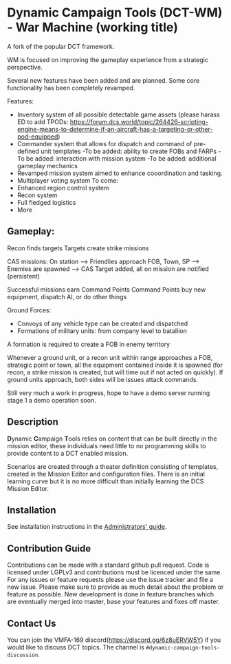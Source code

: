 # Dynamic Campaign Tools (DCT-WM) - War Machine (working title)

A fork of the popular DCT framework.

WM is focused on improving the gameplay experience from a strategic perspective.

Several new features have been added and are planned. Some core functionality has been completely revamped.

Features:
- Inventory system of all possible detectable game assets (please harass ED to add TPODs: https://forum.dcs.world/topic/264426-scripting-engine-means-to-determine-if-an-aircraft-has-a-targeting-or-other-pod-equipped)
- Commander system that allows for dispatch and command of pre-defined unit templates
    -To be added: ability to create FOBs and FARPs
    -To be added: interaction with mission system
    -To be added: additional gameplay mechanics
- Revamped mission system aimed to enhance cooordination and tasking.
- Multiplayer voting system
To come:
- Enhanced region control system
- Recon system
- Full fledged logistics
- More

## Gameplay:

Recon finds targets 
Targets create strike missions

CAS missions:
On station --> Friendlies approach FOB, Town, SP --> Enemies are spawned --> CAS Target added, all on mission are notified
(persistent)

Successful missions earn Command Points
Command Points buy new equipment, dispatch AI, or do other things

Ground Forces:
- Convoys of any vehicle type can be created and dispatched
- Formations of military units: from company level to batallion

A formation is required to create a FOB in enemy territory

Whenever a ground unit, or a recon unit within range approaches a FOB, strategic point or town, all the equipment contained inside it
is spawned (for recon, a strike mission is created, but will time out if not acted on quickly). If ground units approach, both sides will be
issues attack commands.

Still very much a work in progress, hope to have a demo server running stage 1 a demo operation soon.

## Description

**D**ynamic **C**ampaign **T**ools relies on content that can be built
directly in the mission editor, these individuals need little to no
programming skills to provide content to a DCT enabled mission.

Scenarios are created through a theater definition consisting of templates,
created in the Mission Editor and configuration files. There is an initial
learning curve but it is no more difficult than initially learning the DCS
Mission Editor.

## Installation

See installation instructions in the [Administrators' guide](doc/02-administrators.md).

## Contribution Guide

Contributions can be made with a standard github pull request. Code is
licensed under LGPLv3 and contributions must be licenced under the same.
For any issues or feature requests please use the issue tracker and file
a new issue. Please make sure to provide as much detail about the problem
or feature as possible. New development is done in feature branches which
are eventually merged into master, base your features and fixes off master.

## Contact Us

You can join the VMFA-169 discord(https://discord.gg/6z8uERVW5Y) if you
would like to discuss DCT topics. The channel is
`#dynamic-campaign-tools-discussion`.
